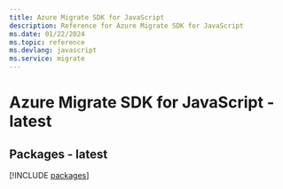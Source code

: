 ```yaml
---
title: Azure Migrate SDK for JavaScript
description: Reference for Azure Migrate SDK for JavaScript
ms.date: 01/22/2024
ms.topic: reference
ms.devlang: javascript
ms.service: migrate
---
```

# Azure Migrate SDK for JavaScript - latest
## Packages - latest
[!INCLUDE [packages](migrate-index.md)]